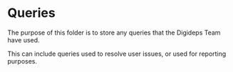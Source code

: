 # Queries

The purpose of this folder is to store any queries that the Digideps Team have used.

This can include queries used to resolve user issues, or used for reporting purposes.
